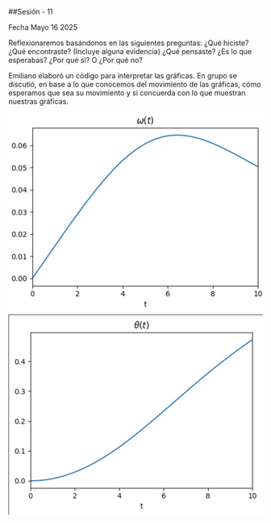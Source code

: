 ##Sesión - 11

Fecha 
Mayo 16 2025

Reflexionaremos basándonos en las siguientes preguntas: 
¿Qué hiciste? ¿Qué encontraste? (Incluye alguna evidencia) ¿Qué pensaste? 
¿Es lo que esperabas? ¿Por qué si? O ¿Por qué no?


Emiliano elaboró un código para interpretar las gráficas. En grupo se discutió,
en base a lo que conocemos del movimiento de las gráficas, cómo esperamos que 
sea su movimiento y si concuerda con lo que muestran nuestras gráficas. 

![texto](https://github.com/Vizuet775/Reto-determin-sticos/blob/main/Bitacora/Fotos/omega(t))
![texto](https://github.com/Vizuet775/Reto-determin-sticos/blob/main/Bitacora/Fotos/theta(t))
